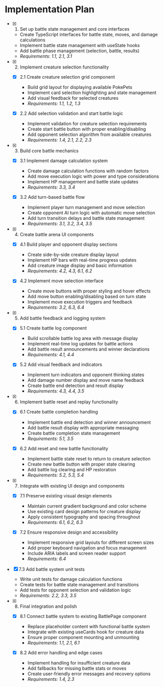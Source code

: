 # Implementation Plan

- [x] 1. Set up battle state management and core interfaces
  - Create TypeScript interfaces for battle state, moves, and damage calculations
  - Implement battle state management with useState hooks
  - Add battle phase management (selection, battle, results)
  - _Requirements: 1.1, 2.1, 3.1_

- [x] 2. Implement creature selection functionality
  - [x] 2.1 Create creature selection grid component
    - Build grid layout for displaying available PokePets
    - Implement card selection highlighting and state management
    - Add visual feedback for selected creatures
    - _Requirements: 1.1, 1.2, 1.3_

  - [x] 2.2 Add selection validation and start battle logic
    - Implement validation for creature selection requirements
    - Create start battle button with proper enabling/disabling
    - Add opponent selection algorithm from available creatures
    - _Requirements: 1.4, 2.1, 2.2, 2.3_

- [x] 3. Build core battle mechanics
  - [x] 3.1 Implement damage calculation system
    - Create damage calculation functions with random factors
    - Add move execution logic with power and type considerations
    - Implement HP management and battle state updates
    - _Requirements: 3.3, 3.4_

  - [x] 3.2 Add turn-based battle flow
    - Implement player turn management and move selection
    - Create opponent AI turn logic with automatic move selection
    - Add turn transition delays and battle state management
    - _Requirements: 3.1, 3.2, 3.4, 3.5_

- [x] 4. Create battle arena UI components
  - [x] 4.1 Build player and opponent display sections
    - Create side-by-side creature display layout
    - Implement HP bars with real-time progress updates
    - Add creature image display and basic information
    - _Requirements: 4.2, 4.3, 6.1, 6.2_

  - [x] 4.2 Implement move selection interface
    - Create move buttons with proper styling and hover effects
    - Add move button enabling/disabling based on turn state
    - Implement move execution triggers and feedback
    - _Requirements: 3.2, 6.3, 6.4_

- [x] 5. Add battle feedback and logging system
  - [x] 5.1 Create battle log component
    - Build scrollable battle log area with message display
    - Implement real-time log updates for battle actions
    - Add battle result announcements and winner declarations
    - _Requirements: 4.1, 4.4_

  - [x] 5.2 Add visual feedback and indicators
    - Implement turn indicators and opponent thinking states
    - Add damage number display and move name feedback
    - Create battle end detection and result display
    - _Requirements: 4.3, 4.4, 3.5_

- [x] 6. Implement battle reset and replay functionality
  - [x] 6.1 Create battle completion handling
    - Implement battle end detection and winner announcement
    - Add battle result display with appropriate messaging
    - Create battle completion state management
    - _Requirements: 5.1, 3.5_

  - [x] 6.2 Add reset and new battle functionality
    - Implement battle state reset to return to creature selection
    - Create new battle button with proper state clearing
    - Add battle log clearing and HP restoration
    - _Requirements: 5.2, 5.3, 5.4_

- [x] 7. Integrate with existing UI design and components
  - [x] 7.1 Preserve existing visual design elements
    - Maintain current gradient background and color scheme
    - Use existing card design patterns for creature display
    - Apply consistent typography and spacing throughout
    - _Requirements: 6.1, 6.2, 6.3_

  - [x] 7.2 Ensure responsive design and accessibility
    - Implement responsive grid layouts for different screen sizes
    - Add proper keyboard navigation and focus management
    - Include ARIA labels and screen reader support
    - _Requirements: 6.4_

- [x] 7.3 Add battle system unit tests
  - Write unit tests for damage calculation functions
  - Create tests for battle state management and transitions
  - Add tests for opponent selection and validation logic
  - _Requirements: 2.2, 3.3, 3.5_

- [x] 8. Final integration and polish
  - [x] 8.1 Connect battle system to existing BattlePage component
    - Replace placeholder content with functional battle system
    - Integrate with existing useCards hook for creature data
    - Ensure proper component mounting and unmounting
    - _Requirements: 1.1, 2.1, 6.1_

  - [x] 8.2 Add error handling and edge cases
    - Implement handling for insufficient creature data
    - Add fallbacks for missing battle stats or moves
    - Create user-friendly error messages and recovery options
    - _Requirements: 1.4, 2.3_
